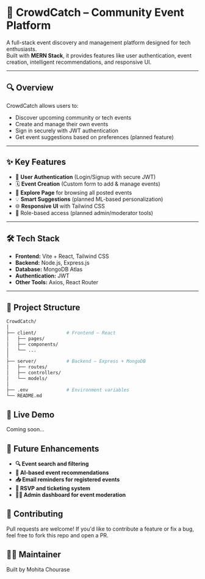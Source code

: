 # 🧠 CrowdCatch – Community Event Platform

A full-stack event discovery and management platform designed for tech enthusiasts.  
Built with **MERN Stack**, it provides features like user authentication, event creation, intelligent recommendations, and responsive UI.

---

## 🔍 Overview

CrowdCatch allows users to:
- Discover upcoming community or tech events
- Create and manage their own events
- Sign in securely with JWT authentication
- Get event suggestions based on preferences (planned feature)

---

## ✨ Key Features

- 👤 **User Authentication** (Login/Signup with secure JWT)
- 🗓️ **Event Creation** (Custom form to add & manage events)
- 🔎 **Explore Page** for browsing all posted events
- 💡 **Smart Suggestions** (planned ML-based personalization)
- 🌐 **Responsive UI** with Tailwind CSS
- 🔐 Role-based access (planned admin/moderator tools)

---

## 🛠 Tech Stack

- **Frontend:** Vite + React, Tailwind CSS  
- **Backend:** Node.js, Express.js  
- **Database:** MongoDB Atlas  
- **Authentication:** JWT  
- **Other Tools:** Axios, React Router

---

## 📁 Project Structure

```bash
CrowdCatch/
│
├── client/           # Frontend – React
│   ├── pages/
│   ├── components/
│   └── ...
│
├── server/           # Backend – Express + MongoDB
│   ├── routes/
│   ├── controllers/
│   └── models/
│
├── .env              # Environment variables
└── README.md
````

## 🚀 Live Demo
Coming soon...

## 📌 Future Enhancements
- **🔍 Event search and filtering**
- **🧠 AI-based event recommendations**
- **📥 Email reminders for registered events**
- **🎫 RSVP and ticketing system**
- **🧑‍💼 Admin dashboard for event moderation**

## 🤝 Contributing
Pull requests are welcome!
If you'd like to contribute a feature or fix a bug, feel free to fork this repo and open a PR.

## 🙋‍♀️ Maintainer
Built by Mohita Chourase
